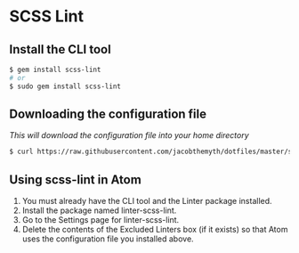 # SCSS Lint
## Install the CLI tool
```sh
$ gem install scss-lint
# or
$ sudo gem install scss-lint
```

## Downloading the configuration file
*This will download the configuration file into your home directory*

```sh
$ curl https://raw.githubusercontent.com/jacobthemyth/dotfiles/master/scss-lint.yml > ~/.scss-lint.yml
```

## Using scss-lint in Atom

1. You must already have the CLI tool and the Linter package installed.
2. Install the package named linter-scss-lint.
3. Go to the Settings page for linter-scss-lint.
4. Delete the contents of the Excluded Linters box (if it exists) so that Atom
   uses the configuration file you installed above.
